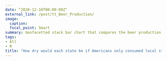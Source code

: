 ```yaml
---
date: “2020-12-10T00:00:00Z"
external_link: /post/tt_Beer_Production/
image:
  caption: 
  focal_point: Smart
summary: Geofacetted stack bar chart that compares the beer production and beer consumption in each statevisuals.
tags:
- All
- R
title: "How dry would each state be if Americans only consumed local state-produced beer?"
---
```

